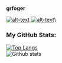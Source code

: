 ### 
**grfoger**

[![alt-text](https://img.shields.io/badge/-telegram-grey?style=flat&logo=telegram&logoColor=white)](https://t.me/grfoger)
[![alt-text](https://img.shields.io/badge/@%20email-005FED?style=flat&logo=mail&logoColor=white)](mailto:grfoger@gmail.com)\

### My GitHub Stats:
[![Top Langs](https://github-readme-stats.vercel.app/api/top-langs/?username=grfoger&layout=compact)](https://github.com/BazarnovSergey/github-readme-stats)\
![Github stats](https://github-readme-stats.vercel.app/api?username=grfoger&hide=stars,prs,issues,contribs) 

<!--
**grfoger/grfoger** is a ✨ _special_ ✨ repository because its `README.md` (this file) appears on your GitHub profile.

Here are some ideas to get you started:

- 🔭 I’m currently working on ...
- 🌱 I’m currently learning ...
- 👯 I’m looking to collaborate on ...
- 🤔 I’m looking for help with ...
- 💬 Ask me about ...
- 📫 How to reach me: ...
- 😄 Pronouns: ...
- ⚡ Fun fact: ...
-->
